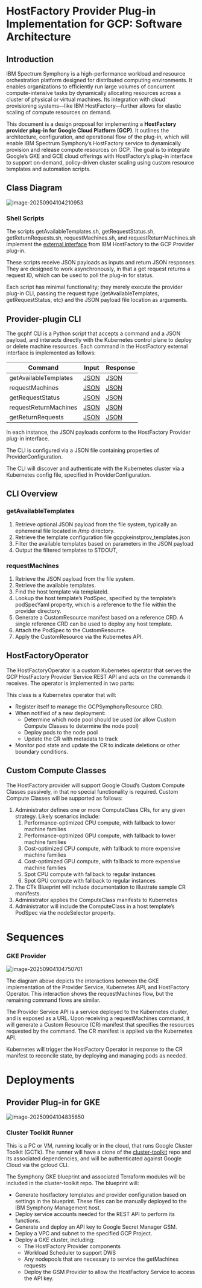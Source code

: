 



# HostFactory Provider Plug-in Implementation for GCP: Software Architecture


## Introduction

IBM Spectrum Symphony is a high-performance workload and resource orchestration platform designed for distributed computing environments. It enables organizations to efficiently run large volumes of concurrent compute-intensive tasks by dynamically allocating resources across a cluster of physical or virtual machines. Its integration with cloud provisioning systems—like IBM HostFactory—further allows for elastic scaling of compute resources on demand.

This document is a design proposal for implementing a **HostFactory provider plug-in for Google Cloud Platform (GCP)**. It outlines the architecture, configuration, and operational flow of the plug-in, which will enable IBM Spectrum Symphony’s HostFactory service to dynamically provision and release compute resources on GCP. The goal is to integrate Google’s GKE and GCE cloud offerings with HostFactory’s plug-in interface to support on-demand, policy-driven cluster scaling using custom resource templates and automation scripts.

## Class Diagram

![image-20250904104210953](/Users/cory.y.kim/code/google/google-symphony-hf/docs/architecture/assets/gke-components.png)

### Shell Scripts

The scripts getAvailableTemplates.sh, getRequestStatus.sh, getReturnRequests.sh, requestMachines.sh, and requestReturnMachines.sh implement the [external interface](https://www.ibm.com/docs/en/spectrum-symphony/7.3.2?topic=factory-provider-plug-in-interface-specification#custom_provider_scripts) from IBM HostFactory to the GCP Provider plug-in.

These scripts receive JSON payloads as inputs and return JSON responses. They are designed to work asynchronously, in that a get request returns a request ID, which can be used to poll the plug-in for status.

Each script has minimal functionality; they merely execute the provider plug-in CLI, passing the request type (getAvailableTemplates, getRequestStatus, etc) and the JSON payload file location as arguments.

## Provider-plugin CLI

The gcphf CLI is a Python script that accepts a command and a JSON payload, and interacts directly with the Kubernetes control plane to deploy or delete machine resources. Each command in the HostFactory external interface is implemented as follows:

| Command               | Input                                                        | Response                                                     |
| --------------------- | ------------------------------------------------------------ | ------------------------------------------------------------ |
| getAvailableTemplates | [JSON](https://www.ibm.com/docs/en/spectrum-symphony/7.3.2?topic=specification-getavailabletemplates) | [JSON](https://www.ibm.com/docs/en/spectrum-symphony/7.3.2?topic=specification-getavailabletemplates) |
| requestMachines       | [JSON](https://www.ibm.com/docs/en/spectrum-symphony/7.3.2?topic=specification-requestmachines) | [JSON](https://www.ibm.com/docs/en/spectrum-symphony/7.3.2?topic=specification-requestmachines) |
| getRequestStatus      | [JSON](https://www.ibm.com/docs/en/spectrum-symphony/7.3.2?topic=specification-getrequeststatus) | [JSON](https://www.ibm.com/docs/en/spectrum-symphony/7.3.2?topic=specification-getrequeststatus) |
| requestReturnMachines | [JSON](https://www.ibm.com/docs/en/spectrum-symphony/7.3.2?topic=specification-requestreturnmachines) | [JSON](https://www.ibm.com/docs/en/spectrum-symphony/7.3.2?topic=specification-requestreturnmachines) |
| getReturnRequests     | [JSON](https://www.ibm.com/docs/en/spectrum-symphony/7.3.2?topic=specification-getreturnrequests) | [JSON](https://www.ibm.com/docs/en/spectrum-symphony/7.3.2?topic=specification-getreturnrequests) |

In each instance, the JSON payloads conform to the HostFactory Provider plug-in interface.

The CLI is configured via a JSON file containing properties of ProviderConfiguration.

The CLI will discover and authenticate with the Kubernetes cluster via a Kubernetes config file, specified in ProviderConfiguration.

## CLI Overview

### getAvailableTemplates

1. Retrieve optional JSON payload from the file system, typically an ephemeral file located in /tmp directory.
2. Retrieve the template configuration file gcpgkeinstprov_templates.json
3. Filter the available templates based on parameters in the JSON payload
4. Output the filtered templates to STDOUT,

### requestMachines

1. Retrieve the JSON payload from the file system.
2. Retrieve the available templates.
3. Find the host template via templateId.
4. Lookup the host template’s PodSpec, specified by the template’s podSpecYaml property, which is a reference to the file within the provider directory.
5. Generate a CustomResource manifest based on a reference CRD. A single reference CRD can be used to deploy any host template.
6. Attach the PodSpec to the CustomResource.
7. Apply the CustomResource via the Kubernetes API.

## HostFactoryOperator

The HostFactoryOperator is a custom Kubernetes operator that serves the GCP HostFactory Provider Service REST API and acts on the commands it receives. The operator is implemented in two parts:

This class is a Kubernetes operator that will:

- Register itself to manage the GCPSymphonyResource CRD.
- When notified of a new deployment:
  - Determine which node pool should be used (or allow Custom Compute Classes to determine the node pool)
  - Deploy pods to the node pool
  - Update the CR with metadata to track
- Monitor pod state and update the CR to indicate deletions or other boundary conditions.

## Custom Compute Classes

The HostFactory provider will support Google Cloud’s Custom Compute Classes passively, in that no special functionality is required. Custom Compute Classes will be supported as follows:

1. Administrator defines one or more ComputeClass CRs, for any given strategy. Likely scenarios include:
   1. Performance-optimized CPU compute, with fallback to lower machine families
   2. Performance-optimized GPU compute, with fallback to lower machine families
   3. Cost-optimized CPU compute, with fallback to more expensive machine families
   4. Cost-optimized GPU compute, with fallback to more expensive machine families
   5. Spot CPU compute with fallback to regular instances
   6. Spot GPU compute with fallback to regular instances
2. The CTk Blueprint will include documentation to illustrate sample CR manifests.
3. Administrator applies the ComputeClass manifests to Kubernetes
4. Administrator will include the ComputeClass in a host template’s PodSpec via the nodeSelector property.

# Sequences

### GKE Provider

![image-20250904104750701](assets/gke-provider-sequence.png)

The diagram above depicts the interactions between the GKE implementation of the Provider Service, Kubernetes API, and HostFactory Operator. This interaction shows the requestMachines flow, but the remaining command flows are similar.

The Provider Service API is a service deployed to the Kubernetes cluster, and is exposed as a URL. Upon receiving a requestMachines command, it will generate a Custom Resource (CR) manifest that specifies the resources requested by the command. The CR manifest is applied via the Kubernetes API.

Kubernetes will trigger the HostFactory Operator in response to the CR manifest to reconcile state, by deploying and managing pods as needed.

# Deployments

## Provider Plug-in for GKE

![image-20250904104835850](assets/gke-deployment.png)

### Cluster Toolkit Runner

This is a PC or VM, running locally or in the cloud, that runs Google Cluster Toolkit (GCTk). The runner will have a clone of the [cluster-toolkit](https://github.com/GoogleCloudPlatform/cluster-toolkit) repo and its associated dependencies, and will be authenticated against Google Cloud via the gcloud CLI.

The Symphony GKE blueprint and associated Terraform modules will be included in the cluster-toolkit repo. The blueprint will:

- Generate hostfactory templates and provider configuration based on settings in the blueprint. These files can be manually deployed to the IBM Symphony Management host.
- Deploy service accounts needed for the REST API to perform its functions.
- Generate and deploy an API key to Google Secret Manager GSM.
- Deploy a VPC and subnet to the specified GCP Project.
- Deploy a GKE cluster, including:
  - The HostFactory Provider components
  - Workload Scheduler to support DWS
  - Any nodepools that are necessary to service the getMachines requests
  - Deploy the GSM Provider to allow the HostFactory Service to access the API key.